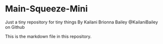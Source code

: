 # Main-Squeeze-Mini
Just a tiny repository for tiny things
By
Kailani Brionna Bailey @KailaniBailey on Github

This is the markdown file in this repository.
